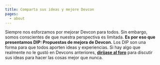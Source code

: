 ```yaml
---
title: Comparta sus ideas y mejore Devcon
pages:
  - about
---
```

Siempre nos esforzamos por mejorar Devcon para todos. Sin embargo, somos conscientes de que nuestra perspectiva es limitada. **Es por eso que presentamos DIP: Propuestas de mejora de Devcon.**
Los DIP son una forma para que todos aporten ideas y experiencias. Si hay algo que realmente no le gustó en Devcons anteriores, **[diríjase al foro](https://forum.devcon.org)** para discutir sus ideas para hacer las cosas mejor que nunca.